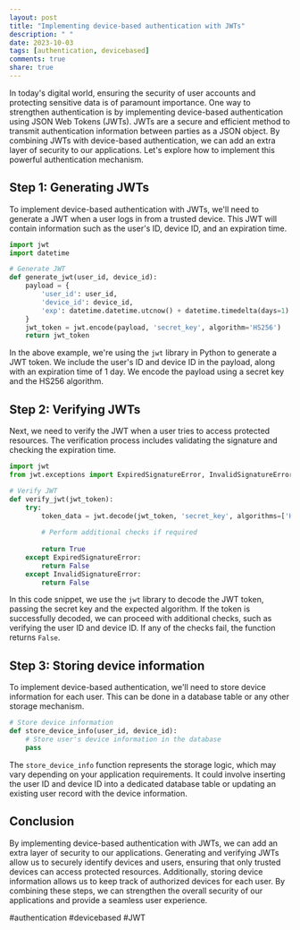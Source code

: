 ```yaml
---
layout: post
title: "Implementing device-based authentication with JWTs"
description: " "
date: 2023-10-03
tags: [authentication, devicebased]
comments: true
share: true
---
```


In today's digital world, ensuring the security of user accounts and protecting sensitive data is of paramount importance. One way to strengthen authentication is by implementing device-based authentication using JSON Web Tokens (JWTs). JWTs are a secure and efficient method to transmit authentication information between parties as a JSON object. By combining JWTs with device-based authentication, we can add an extra layer of security to our applications. Let's explore how to implement this powerful authentication mechanism.

## Step 1: Generating JWTs

To implement device-based authentication with JWTs, we'll need to generate a JWT when a user logs in from a trusted device. This JWT will contain information such as the user's ID, device ID, and an expiration time.

```python
import jwt
import datetime

# Generate JWT
def generate_jwt(user_id, device_id):
    payload = {
        'user_id': user_id,
        'device_id': device_id,
        'exp': datetime.datetime.utcnow() + datetime.timedelta(days=1)
    }
    jwt_token = jwt.encode(payload, 'secret_key', algorithm='HS256')
    return jwt_token
```

In the above example, we're using the `jwt` library in Python to generate a JWT token. We include the user's ID and device ID in the payload, along with an expiration time of 1 day. We encode the payload using a secret key and the HS256 algorithm.

## Step 2: Verifying JWTs

Next, we need to verify the JWT when a user tries to access protected resources. The verification process includes validating the signature and checking the expiration time.

```python
import jwt
from jwt.exceptions import ExpiredSignatureError, InvalidSignatureError

# Verify JWT
def verify_jwt(jwt_token):
    try:
        token_data = jwt.decode(jwt_token, 'secret_key', algorithms=['HS256'])
        
        # Perform additional checks if required
        
        return True
    except ExpiredSignatureError:
        return False
    except InvalidSignatureError:
        return False
```

In this code snippet, we use the `jwt` library to decode the JWT token, passing the secret key and the expected algorithm. If the token is successfully decoded, we can proceed with additional checks, such as verifying the user ID and device ID. If any of the checks fail, the function returns `False`.

## Step 3: Storing device information

To implement device-based authentication, we'll need to store device information for each user. This can be done in a database table or any other storage mechanism.

```python
# Store device information
def store_device_info(user_id, device_id):
    # Store user's device information in the database
    pass
```

The `store_device_info` function represents the storage logic, which may vary depending on your application requirements. It could involve inserting the user ID and device ID into a dedicated database table or updating an existing user record with the device information.

## Conclusion

By implementing device-based authentication with JWTs, we can add an extra layer of security to our applications. Generating and verifying JWTs allow us to securely identify devices and users, ensuring that only trusted devices can access protected resources. Additionally, storing device information allows us to keep track of authorized devices for each user. By combining these steps, we can strengthen the overall security of our applications and provide a seamless user experience.

#authentication #devicebased #JWT